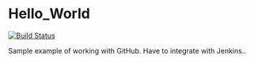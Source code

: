 Hello_World
===========
[![Build Status](http://10.170.157.47:8080/buildStatus/icon?job=Hello_World)](http://10.170.157.47:8080/job/Hello_World/)

Sample example of working with GitHub.
Have to integrate with Jenkins..
